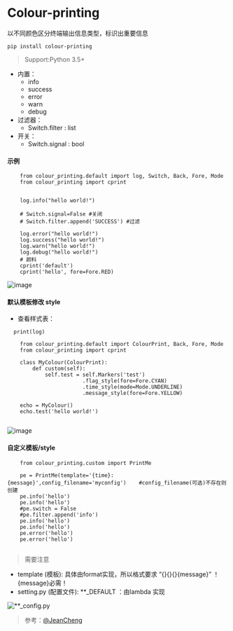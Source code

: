 # Colour-printing
以不同颜色区分终端输出信息类型，标识出重要信息
```
pip install colour-printing
```
> Support:Python 3.5+
- 内置： 
  - info 
  - success 
  - error 
  - warn
  - debug
- 过滤器：
  - Switch.filter : list
- 开关：
  - Switch.signal : bool
#### 示例
```
    from colour_printing.default import log, Switch, Back, Fore, Mode
    from colour_printing import cprint
    
    
    log.info("hello world!")

    # Switch.signal=False #关闭
    # Switch.filter.append('SUCCESS') #过滤
    
    log.error("hello world!")
    log.success("hello world!")
    log.warn("hello world!")
    log.debug("hello world!")
    # 颜料
    cprint('default')
    cprint('hello', fore=Fore.RED)

```
![image](https://github.com/Faithforus/Colour-printing/blob/master/default.png)
#### 默认模板修改 style
- 查看样式表： 
```
  print(log)
```
```
    from colour_printing.default import ColourPrint, Back, Fore, Mode
    from colour_printing import cprint
    
    class MyColour(ColourPrint):
        def custom(self):
            self.test = self.Markers('test')
                        .flag_style(fore=Fore.CYAN)
                        .time_style(mode=Mode.UNDERLINE)
                        .message_style(fore=Fore.YELLOW)
    
    echo = MyColour()
    echo.test('hello world!')


```

![image](https://github.com/Faithforus/Colour-printing/blob/master/style.png)

#### 自定义模板/style

```
    from colour_printing.custom import PrintMe

    pe = PrintMe(template='{time}:{message}',config_filename='myconfig')    #config_filename(可选)不存在则创建   
    pe.info('hello')
    pe.info('hello')
    #pe.switch = False
    #pe.filter.append('info')
    pe.info('hello')
    pe.info('hello')
    pe.error('hello')
    pe.error('hello')


```
> 需要注意 
- template (模板):  具体由format实现，所以格式要求 “{}{}{}{message}”  ！{message}必需！
- setting.py (配置文件):  **_DEFAULT ：由lambda 实现


![**_config.py](https://github.com/Faithforus/Colour-printing/blob/master/printme.png)





> 参考：[@JeanCheng](https://blog.csdn.net/gatieme/article/details/45439671)
